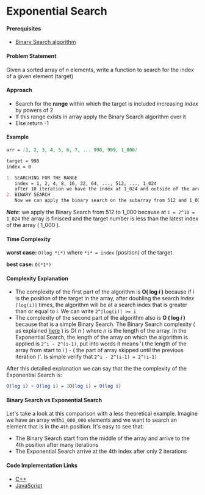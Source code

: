 # Exponential Search

#### Prerequisites

- [Binary Search algorithm](https://github.com/faridevnz/Algorithms-Explanation/blob/master/en/Search%20Algorithms/Binary%20Search.md)

#### Problem Statement

Given a sorted array of _n_ elements, write a function to search for the index of a given element (target)

#### Approach

- Search for the **range** within which the target is included increasing _index_ by powers of 2
- If this range exists in array apply the Binary Search algorithm over it
- Else return -1

#### Example

```markdown
arr = [1, 2, 3, 4, 5, 6, 7, ... 998, 999, 1_000]

target = 998
index = 0

1. SEARCHING FOR THE RANGE
   index = 1, 2, 4, 8, 16, 32, 64, ..., 512, ..., 1_024
   after 10 iteration we have the index at 1_024 and outside of the array
2. BINARY SEARCH
   Now we can apply the binary search on the subarray from 512 and 1_000.
```

**_Note_**: we apply the Binary Search from 512 to 1_000 because at `i = 2^10 = 1_024` the array is finisced and the target number is less than the latest index of the array ( 1_000 ).

#### Time Complexity

**worst case:** `O(log *i*)` where `*i* = index` (position) of the target

**best case:** `O(*1*)`

#### Complexity Explanation

- The complexity of the first part of the algorithm is **O( log _i_ )** because if _i_ is the position of the target in the array, after doubling the search _index_ `⌈log(i)⌉` times, the algorithm will be at a search index that is greater than or equal to _i_. We can write `2^⌈log(i)⌉ >= i`
- The complexity of the second part of the algorithm also is **O ( log _i_ )** because that is a simple Binary Search. The Binary Search complexity ( as explained [here](https://github.com/faridevnz/Algorithms-Explanation/blob/master/en/Search%20Algorithms/Binary%20Search.md) ) is O( _n_ ) where _n_ is the length of the array. In the Exponential Search, the length of the array on which the algorithm is applied is `2^i - 2^(i-1)`, put into words it means '( the length of the array from start to _i_ ) - ( the part of array skipped until the previous iteration )'. Is simple verify that `2^i - 2^(i-1) = 2^(i-1) `

After this detailed explanation we can say that the the complexity of the Exponential Search is:

```mathematica
O(log i) + O(log i) = 2O(log i) = O(log i)
```

#### Binary Search vs Exponential Search

Let's take a look at this comparison with a less theoretical example. Imagine we have an array with`1_000_000` elements and we want to search an element that is in the `4th` position. It's easy to see that:

- The Binary Search start from the middle of the array and arrive to the 4th position after many iterations
- The Exponential Search arrive at the 4th index after only 2 iterations

#### Code Implementation Links

- [C++](https://github.com/TheAlgorithms/C-Plus-Plus/blob/master/search/exponential_search.cpp)
- [JavaScript](https://github.com/TheAlgorithms/Javascript/blob/master/Search/ExponentialSearch.js)
